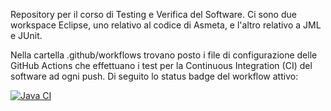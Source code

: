 Repository per il corso di Testing e Verifica del Software. Ci sono due workspace Eclipse, uno relativo al codice di Asmeta, e l'altro relativo a JML e JUnit. 

Nella cartella .github/workflows trovano posto i file di configurazione delle GitHub Actions che effettuano i test per la Continuous Integration (CI) del software ad ogni push. Di seguito lo status badge del workflow attivo:

[![Java CI](https://github.com/ItzBosk/tvs_code/actions/workflows/ci.yaml/badge.svg)](https://github.com/ItzBosk/tvs_code/actions/workflows/ci.yaml)

